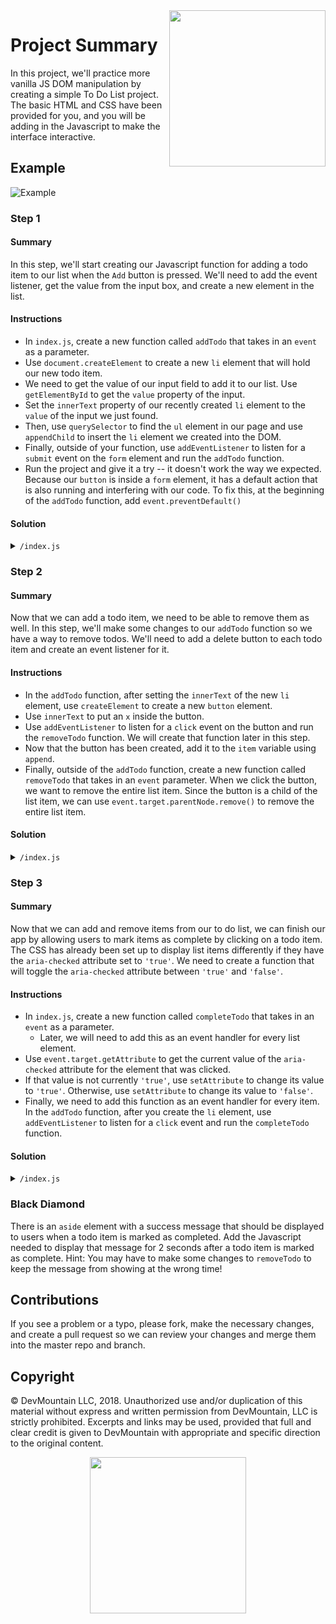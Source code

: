 <img src="https://s3.amazonaws.com/devmountain/readme-logo.png" width="250" align="right">

# Project Summary

In this project, we'll practice more vanilla JS DOM manipulation by creating a simple To Do List project. The basic HTML and CSS have been provided for you, and you will be adding in the Javascript to make the interface interactive.

## Example
![Example](https://github.com/DevMountain/vanillajs-2-mini/blob/master/img/Example.png)

### Step 1

#### Summary

In this step, we'll start creating our Javascript function for adding a todo item to our list when the `Add` button is pressed. We'll need to add the event listener, get the value from the input box, and create a new element in the list.

#### Instructions

- In `index.js`, create a new function called `addTodo` that takes in an `event` as a parameter.
- Use `document.createElement` to create a new `li` element that will hold our new todo item.
- We need to get the value of our input field to add it to our list. Use `getElementById` to get the `value` property of the input.
- Set the `innerText` property of our recently created `li` element to the `value` of the input we just found.
- Then, use `querySelector` to find the `ul` element in our page and use `appendChild` to insert the `li` element we created into the DOM.
- Finally, outside of your function, use `addEventListener` to listen for a `submit` event on the `form` element and run the `addTodo` function.
- Run the project and give it a try -- it doesn't work the way we expected. Because our `button` is inside a `form` element, it has a default action that is also running and interfering with our code. To fix this, at the beginning of the `addTodo` function, add `event.preventDefault()`

#### Solution

<details>
<summary>
<code>/index.js</code>
</summary>

```js
document.querySelector("form").addEventListener("submit", addTodo);

function addTodo(event) {
  event.preventDefault();
  const item = document.createElement("li");
  item.innerText = document.getElementById("item").value;

  const list = document.querySelector("ul");
  list.appendChild(item);
}
```

</details>

### Step 2

#### Summary

Now that we can add a todo item, we need to be able to remove them as well. In this step, we'll make some changes to our `addTodo` function so we have a way to remove todos. We'll need to add a delete button to each todo item and create an event listener for it.

#### Instructions

- In the `addTodo` function, after setting the `innerText` of the new `li` element, use `createElement` to create a new `button` element.
- Use `innerText` to put an `x` inside the button.
- Use `addEventListener` to listen for a `click` event on the button and run the `removeTodo` function. We will create that function later in this step.
- Now that the button has been created, add it to the `item` variable using `append`.
- Finally, outside of the `addTodo` function, create a new function called `removeTodo` that takes in an `event` parameter. When we click the button, we want to remove the entire list item. Since the button is a child of the list item, we can use `event.target.parentNode.remove()` to remove the entire list item.

#### Solution

<details>
<summary>
<code>/index.js</code>
</summary>

```js
document.querySelector("form").addEventListener("submit", addTodo);

function addTodo(event) {
  event.preventDefault();
  const item = document.createElement("li");
  item.innerText = document.getElementById("item").value;

  const button = document.createElement("button");
  button.innerText = x;
  button.addEventListener("click", removeTodo);
  item.append(button);

  const list = document.querySelector("ul");
  list.appendChild(item);
}

function removeTodo(event) {
  event.target.parentNode.remove();
}
```

</details>

### Step 3

#### Summary

Now that we can add and remove items from our to do list, we can finish our app by allowing users to mark items as complete by clicking on a todo item. The CSS has already been set up to display list items differently if they have the `aria-checked` attribute set to `'true'`. We need to create a function that will toggle the `aria-checked` attribute between `'true'` and `'false'`.

#### Instructions

- In `index.js`, create a new function called `completeTodo` that takes in an `event` as a parameter.
  - Later, we will need to add this as an event handler for every list element.
- Use `event.target.getAttribute` to get the current value of the `aria-checked` attribute for the element that was clicked.
- If that value is not currently `'true'`, use `setAttribute` to change its value to `'true'`. Otherwise, use `setAttribute` to change its value to `'false'`.
- Finally, we need to add this function as an event handler for every item. In the `addTodo` function, after you create the `li` element, use `addEventListener` to listen for a `click` event and run the `completeTodo` function.

#### Solution

<details>
<summary>
<code>/index.js</code></summary>

```js
document.querySelector("form").addEventListener("submit", addTodo);

function addTodo(event) {
  event.preventDefault();
  const item = document.createElement("li");
  item.innerText = document.getElementById("item").value;
  item.addEventListener("click", completeTodo);

  const button = document.createElement("button");
  button.innerText = "x";
  button.addEventListener("click", removeTodo);
  item.append(button);

  const list = document.querySelector("ul");
  list.appendChild(item);
}

function removeTodo(event) {
  event.target.parentNode.remove();
}

function completeTodo(event) {
  const value = event.target.getAttribute("aria-checked");
  if (value !== "true") {
    event.target.setAttribute("aria-checked", "true");
  } else {
    event.target.setAttribute("aria-checked", "false");
  }
}
```

</details>

### Black Diamond

There is an `aside` element with a success message that should be displayed to users when a todo item is marked as completed. Add the Javascript needed to display that message for 2 seconds after a todo item is marked as complete. Hint: You may have to make some changes to `removeTodo` to keep the message from showing at the wrong time!

## Contributions

If you see a problem or a typo, please fork, make the necessary changes, and create a pull request so we can review your changes and merge them into the master repo and branch.

## Copyright

© DevMountain LLC, 2018. Unauthorized use and/or duplication of this material without express and written permission from DevMountain, LLC is strictly prohibited. Excerpts and links may be used, provided that full and clear credit is given to DevMountain with appropriate and specific direction to the original content.

<p align="center">
<img src="https://s3.amazonaws.com/devmountain/readme-logo.png" width="250">
</p>
